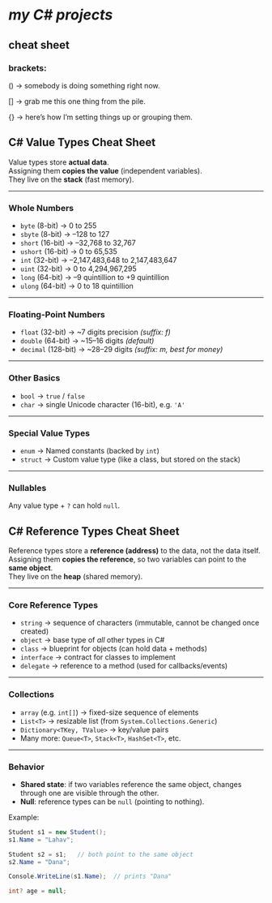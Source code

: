 # ***my C# projects***

## cheat sheet
### brackets:
() → somebody is doing something right now.

[] → grab me this one thing from the pile.

{} → here’s how I’m setting things up or grouping them.

## C# Value Types Cheat Sheet

Value types store **actual data**.  
Assigning them **copies the value** (independent variables).  
They live on the **stack** (fast memory).  

---

### Whole Numbers
- `byte`   (8-bit)   → 0 to 255  
- `sbyte`  (8-bit)   → –128 to 127  
- `short`  (16-bit)  → –32,768 to 32,767  
- `ushort` (16-bit)  → 0 to 65,535  
- `int`    (32-bit)  → –2,147,483,648 to 2,147,483,647  
- `uint`   (32-bit)  → 0 to 4,294,967,295  
- `long`   (64-bit)  → –9 quintillion to +9 quintillion  
- `ulong`  (64-bit)  → 0 to 18 quintillion  

---

### Floating-Point Numbers
- `float`   (32-bit)  → ~7 digits precision *(suffix: f)*  
- `double`  (64-bit)  → ~15–16 digits *(default)*  
- `decimal` (128-bit) → ~28–29 digits *(suffix: m, best for money)*  

---

### Other Basics
- `bool` → `true` / `false`  
- `char` → single Unicode character (16-bit), e.g. `'A'`  

---

### Special Value Types
- `enum`   → Named constants (backed by `int`)  
- `struct` → Custom value type (like a class, but stored on the stack)  

---

### Nullables
Any value type + `?` can hold `null`.  



## C# Reference Types Cheat Sheet

Reference types store a **reference (address)** to the data, not the data itself.  
Assigning them **copies the reference**, so two variables can point to the **same object**.  
They live on the **heap** (shared memory).  

---

### Core Reference Types
- `string` → sequence of characters (immutable, cannot be changed once created)  
- `object` → base type of *all* other types in C#  
- `class`  → blueprint for objects (can hold data + methods)  
- `interface` → contract for classes to implement  
- `delegate` → reference to a method (used for callbacks/events)  

---

### Collections
- `array` (e.g. `int[]`) → fixed-size sequence of elements  
- `List<T>` → resizable list (from `System.Collections.Generic`)  
- `Dictionary<TKey, TValue>` → key/value pairs  
- Many more: `Queue<T>`, `Stack<T>`, `HashSet<T>`, etc.  

---

### Behavior
- **Shared state**: if two variables reference the same object, changes through one are visible through the other.  
- **Null**: reference types can be `null` (pointing to nothing).  

Example:
```csharp
Student s1 = new Student();
s1.Name = "Lahav";

Student s2 = s1;   // both point to the same object
s2.Name = "Dana";

Console.WriteLine(s1.Name);  // prints "Dana"

int? age = null;

